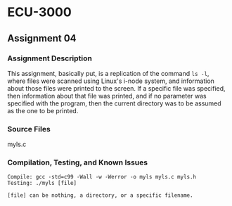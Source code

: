 # ECU-3000

## Assignment 04
### Assignment Description
This assignment, basically put, is a replication of the command `ls -l`, where files were scanned using Linux's i-node system, and information about those files were printed to the screen. If a specific file was specified, then information about that file was printed, and if no parameter was specified with the program, then the current directory was to be assumed as the one to be printed.
### Source Files
myls.c
### Compilation, Testing, and Known Issues
```
Compile: gcc -std=c99 -Wall -w -Werror -o myls myls.c myls.h
Testing: ./myls [file]

[file] can be nothing, a directory, or a specific filename.
```
